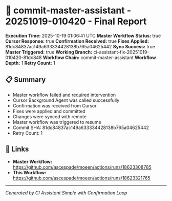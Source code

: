 # 🤖 commit-master-assistant - 20251019-010420 - Final Report

**Execution Time:** 2025-10-19 01:06:41 UTC
**Master Workflow Status:** true
**Cursor Response:** true
**Confirmation Received:** true
**Fixes Applied:** 81dc84837ac149a633334428138b765a04625442
**Sync Success:** true
**Master Triggered:** true
**Working Branch:** ci-assistant-fix-20251019-010420-81dc848
**Workflow Chain:** commit-master-assistant
**Workflow Depth:** 1
**Retry Count:** 1

## 📋 Summary

- Master workflow failed and required intervention
- Cursor Background Agent was called successfully
- Confirmation was received from Cursor
- Fixes were applied and committed
- Changes were synced with remote
- Master workflow was triggered to resume
- Commit SHA: 81dc84837ac149a633334428138b765a04625442
- Retry Count: 1

## 🔗 Links

- **Master Workflow:** https://github.com/ascespade/moeen/actions/runs/18623308785
- **This Workflow:** https://github.com/ascespade/moeen/actions/runs/18623321765

---

_Generated by CI Assistant Simple with Confirmation Loop_
